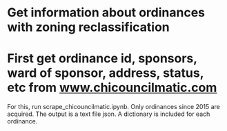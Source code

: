 # Get information about ordinances with zoning reclassification

# First get ordinance id, sponsors, ward of sponsor, address, status, etc from www.chicouncilmatic.com

For this, run scrape_chicouncilmatic.ipynb. Only ordinances since 2015 are acquired. The output is a text file json. A dictionary is included for each ordinance.
